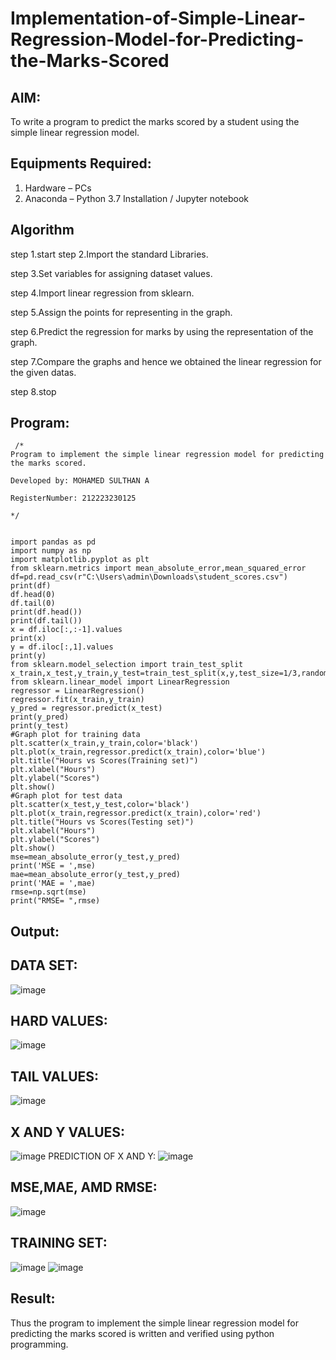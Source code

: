 # Implementation-of-Simple-Linear-Regression-Model-for-Predicting-the-Marks-Scored

## AIM:
To write a program to predict the marks scored by a student using the simple linear regression model.

## Equipments Required:
1. Hardware – PCs
2. Anaconda – Python 3.7 Installation / Jupyter notebook

## Algorithm
 step 1.start step 2.Import the standard Libraries.

step 3.Set variables for assigning dataset values.

step 4.Import linear regression from sklearn.

step 5.Assign the points for representing in the graph.

step 6.Predict the regression for marks by using the representation of the graph.

step 7.Compare the graphs and hence we obtained the linear regression for the given datas.

step 8.stop



## Program:
```
 /*
Program to implement the simple linear regression model for predicting the marks scored.

Developed by: MOHAMED SULTHAN A 

RegisterNumber: 212223230125

*/


import pandas as pd
import numpy as np
import matplotlib.pyplot as plt
from sklearn.metrics import mean_absolute_error,mean_squared_error
df=pd.read_csv(r"C:\Users\admin\Downloads\student_scores.csv")
print(df)
df.head(0)
df.tail(0)
print(df.head())
print(df.tail())
x = df.iloc[:,:-1].values
print(x)
y = df.iloc[:,1].values
print(y)
from sklearn.model_selection import train_test_split
x_train,x_test,y_train,y_test=train_test_split(x,y,test_size=1/3,random_state=0)
from sklearn.linear_model import LinearRegression
regressor = LinearRegression()
regressor.fit(x_train,y_train)
y_pred = regressor.predict(x_test)
print(y_pred)
print(y_test)
#Graph plot for training data
plt.scatter(x_train,y_train,color='black')
plt.plot(x_train,regressor.predict(x_train),color='blue')
plt.title("Hours vs Scores(Training set)")
plt.xlabel("Hours")
plt.ylabel("Scores")
plt.show()
#Graph plot for test data
plt.scatter(x_test,y_test,color='black')
plt.plot(x_train,regressor.predict(x_train),color='red')
plt.title("Hours vs Scores(Testing set)")
plt.xlabel("Hours")
plt.ylabel("Scores")
plt.show()
mse=mean_absolute_error(y_test,y_pred)
print('MSE = ',mse)
mae=mean_absolute_error(y_test,y_pred)
print('MAE = ',mae)
rmse=np.sqrt(mse)
print("RMSE= ",rmse)
```

## Output:
 ## DATA SET:
 ![image](https://github.com/user-attachments/assets/097c6633-5a11-4e6c-86f8-83d1b12cec5e)
 ## HARD VALUES:
 ![image](https://github.com/user-attachments/assets/255617cb-5dc6-4ae7-9cf3-8b59ded815b7)
 ## TAIL VALUES:
 ![image](https://github.com/user-attachments/assets/245a0944-7776-4681-b6f9-cb4e79215f29)
 ## X AND Y VALUES:
 ![image](https://github.com/user-attachments/assets/b94cfb6f-9a2c-4793-a722-85e5f172f4f8)
 PREDICTION OF X AND Y:
 ![image](https://github.com/user-attachments/assets/0548cd88-7cb4-4753-b544-820760f0089b)
## MSE,MAE, AMD RMSE:
![image](https://github.com/user-attachments/assets/cfb97d11-f8a9-4553-9d81-c8a7ca52f4e4)
## TRAINING SET:
![image](https://github.com/user-attachments/assets/3832e7a6-0337-48c1-ac11-c20e1e610f53)
![image](https://github.com/user-attachments/assets/73cfff45-fadb-4a3d-bd30-1c4938a65496)









## Result:
Thus the program to implement the simple linear regression model for predicting the marks scored is written and verified using python programming.

